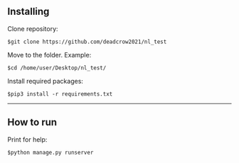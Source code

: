 Installing
----------

Clone repository:

```text
$git clone https://github.com/deadcrow2021/nl_test
```

Move to the folder.
Example:

```text
$cd /home/user/Desktop/nl_test/
```

Install required packages:

```text
$pip3 install -r requirements.txt
```

----

How to run
----------

Print for help:

```text
$python manage.py runserver
```